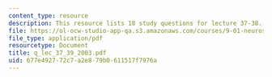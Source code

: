 ```yaml
---
content_type: resource
description: This resource lists 18 study questions for lecture 37-38.
file: https://ol-ocw-studio-app-qa.s3.amazonaws.com/courses/9-01-neuroscience-and-behavior-fall-2003/677e492772c7a2e879b0611517f7976a_q_lec_37_39_2003.pdf
file_type: application/pdf
resourcetype: Document
title: q_lec_37_39_2003.pdf
uid: 677e4927-72c7-a2e8-79b0-611517f7976a
---
```

